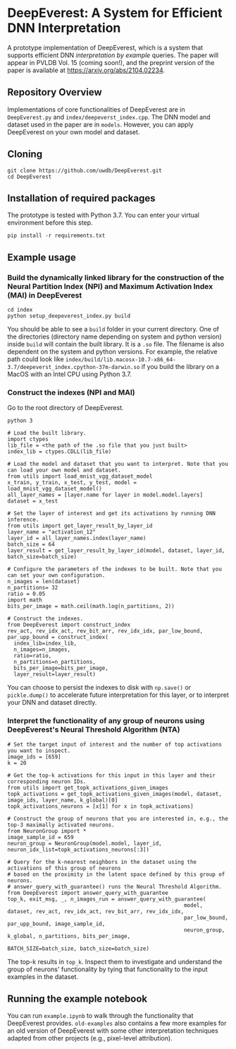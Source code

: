 # DeepEverest: A System for Efficient DNN Interpretation

A prototype implementation of DeepEverest, which is a system that supports efficient DNN *interpretation by example* queries. The paper will appear in PVLDB Vol. 15 (coming soon!), and the preprint version of the paper is available at https://arxiv.org/abs/2104.02234.

## Repository Overview
Implementations of core functionalities of DeepEverest are in `DeepEverest.py` and `index/deepeverst_index.cpp`. The DNN model and dataset used in the paper are in `models`. However, you can apply DeepEverest on your own model and dataset.

## Cloning
`git clone https://github.com/uwdb/DeepEverest.git` <br>
`cd DeepEverest`

## Installation of required packages
The prototype is tested with Python 3.7. You can enter your virtual environment before this step.

`pip install -r requirements.txt`

## Example usage

### Build the dynamically linked library for the construction of the Neural Partition Index (NPI) and Maximum Activation Index (MAI) in DeepEverest
`cd index` <br>
`python setup_deepeverest_index.py build`

You should be able to see a `build` folder in your current directory. One of the directories (directory name depending on system and python version) inside `build` will contain the built library. It is a `.so` file. The filename is also dependent on the system and python versions. For example, the relative path could look like `index/build/lib.macosx-10.7-x86_64-3.7/deepeverst_index.cpython-37m-darwin.so` if you build the library on a MacOS with an Intel CPU using Python 3.7.


### Construct the indexes (NPI and MAI)
Go to the root directory of DeepEverest.

`python 3`

```
# Load the built library.
import ctypes
lib_file = <the path of the .so file that you just built>
index_lib = ctypes.CDLL(lib_file)

# Load the model and dataset that you want to interpret. Note that you can load your own model and dataset.
from utils import load_mnist_vgg_dataset_model
x_train, y_train, x_test, y_test, model = load_mnist_vgg_dataset_model()
all_layer_names = [layer.name for layer in model.model.layers]
dataset = x_test

# Set the layer of interest and get its activations by running DNN inference.
from utils import get_layer_result_by_layer_id
layer_name = "activation_12"
layer_id = all_layer_names.index(layer_name)
batch_size = 64
layer_result = get_layer_result_by_layer_id(model, dataset, layer_id, batch_size=batch_size)

# Configure the parameters of the indexes to be built. Note that you can set your own configuration.
n_images = len(dataset)
n_partitions= 32
ratio = 0.05
import math
bits_per_image = math.ceil(math.log(n_partitions, 2))

# Construct the indexes.
from DeepEverest import construct_index
rev_act, rev_idx_act, rev_bit_arr, rev_idx_idx, par_low_bound, par_upp_bound = construct_index(
  index_lib=index_lib,
  n_images=n_images,
  ratio=ratio,
  n_partitions=n_partitions,
  bits_per_image=bits_per_image,
  layer_result=layer_result)

```

You can choose to persist the indexes to disk with `np.save()` or `pickle.dump()` to accelerate future interpretation for this layer, or to interpret your DNN and dataset directly.

### Interpret the functionality of any group of neurons using DeepEverest's Neural Threshold Algorithm (NTA)

```
# Set the target input of interest and the number of top activations you want to inspect.
image_ids = [659]
k = 20

# Get the top-k activations for this input in this layer and their corresponding neuron IDs.
from utils import get_topk_activations_given_images
topk_activations = get_topk_activations_given_images(model, dataset, image_ids, layer_name, k_global)[0]
topk_activations_neurons = [x[1] for x in topk_activations]

# Construct the group of neurons that you are interested in, e.g., the top-3 maximally activated neurons.
from NeuronGroup import *
image_sample_id = 659
neuron_group = NeuronGroup(model.model, layer_id, neuron_idx_list=topk_activations_neurons[:3])

# Query for the k-nearest neighbors in the dataset using the activations of this group of neurons
# based on the proximity in the latent space defined by this group of neurons.
# answer_query_with_guarantee() runs the Neural Threshold Algorithm.
from DeepEverest import answer_query_with_guarantee  
top_k, exit_msg, _, n_images_run = answer_query_with_guarantee(
                                                        model, dataset, rev_act, rev_idx_act, rev_bit_arr, rev_idx_idx,
                                                        par_low_bound, par_upp_bound, image_sample_id,
                                                        neuron_group, k_global, n_partitions, bits_per_image,
                                                        BATCH_SIZE=batch_size, batch_size=batch_size)
```

The top-k results in `top_k`. Inspect them to investigate and understand the group of neurons' functionality by tying that functionality to the input examples in the dataset.

## Running the example notebook
You can run `example.ipynb` to walk through the functionality that DeepEverest provides. `old-examples` also contains a few more examples for an old version of DeepEverest with some other interpretation techniques adapted from other projects (e.g., pixel-level attribution).
